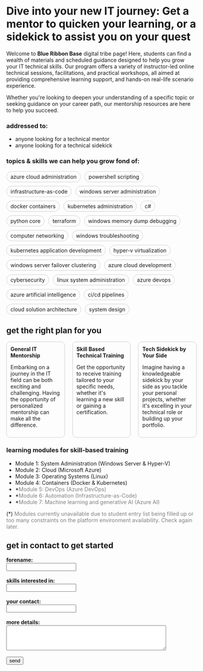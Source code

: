 # Dive into your new IT journey: Get a mentor to quicken your learning, or a sidekick to assist you on your quest

Welcome to **Blue Ribbon Base** digital tribe page! Here, students can find a wealth of materials and scheduled guidance designed to help you grow your IT technical skills. Our program offers a variety of instructor-led online technical sessions, facilitations, and practical workshops, all aimed at providing comprehensive learning support, and hands-on real-life scenario experience.

Whether you're looking to deepen your understanding of a specific topic or seeking guidance on your career path, our mentorship resources are here to help you succeed.

### addressed to:
- anyone looking for a technical mentor
- anyone looking for a technical sidekick

### topics & skills we can help you grow fond of:

<div style="display: flex; flex-wrap: wrap; gap: 10px;">
  <span style="border: 1px solid #ccc; border-radius: 15px; padding: 5px 10px; transition: background-color 0.3s;">azure cloud administration</span>
  <span style="border: 1px solid #ccc; border-radius: 15px; padding: 5px 10px; transition: background-color 0.3s;">powershell scripting</span>
  <span style="border: 1px solid #ccc; border-radius: 15px; padding: 5px 10px; transition: background-color 0.3s;">infrastructure-as-code</span>
  <span style="border: 1px solid #ccc; border-radius: 15px; padding: 5px 10px; transition: background-color 0.3s;">windows server administration</span>
  <span style="border: 1px solid #ccc; border-radius: 15px; padding: 5px 10px; transition: background-color 0.3s;">docker containers</span>
  <span style="border: 1px solid #ccc; border-radius: 15px; padding: 5px 10px; transition: background-color 0.3s;">kubernetes administration</span>
  <span style="border: 1px solid #ccc; border-radius: 15px; padding: 5px 10px; transition: background-color 0.3s;">c#</span>
  <span style="border: 1px solid #ccc; border-radius: 15px; padding: 5px 10px; transition: background-color 0.3s;">python core</span>
  <span style="border: 1px solid #ccc; border-radius: 15px; padding: 5px 10px; transition: background-color 0.3s;">terraform</span>  
  <span style="border: 1px solid #ccc; border-radius: 15px; padding: 5px 10px; transition: background-color 0.3s;">windows memory dump debugging</span>  
  <span style="border: 1px solid #ccc; border-radius: 15px; padding: 5px 10px; transition: background-color 0.3s;">computer networking</span>  
  <span style="border: 1px solid #ccc; border-radius: 15px; padding: 5px 10px; transition: background-color 0.3s;">windows troubleshooting</span>
  <span style="border: 1px solid #ccc; border-radius: 15px; padding: 5px 10px; transition: background-color 0.3s;">kubernetes application development</span>  
  <span style="border: 1px solid #ccc; border-radius: 15px; padding: 5px 10px; transition: background-color 0.3s;">hyper-v virtualization</span>  
  <span style="border: 1px solid #ccc; border-radius: 15px; padding: 5px 10px; transition: background-color 0.3s;">windows server failover clustering</span>  
  <span style="border: 1px solid #ccc; border-radius: 15px; padding: 5px 10px; transition: background-color 0.3s;">azure cloud development</span>  
  <span style="border: 1px solid #ccc; border-radius: 15px; padding: 5px 10px; transition: background-color 0.3s;">cybersecurity</span>  
  <span style="border: 1px solid #ccc; border-radius: 15px; padding: 5px 10px; transition: background-color 0.3s;">linux system administration</span>  
  <span style="border: 1px solid #ccc; border-radius: 15px; padding: 5px 10px; transition: background-color 0.3s;">azure devops</span>  
  <span style="border: 1px solid #ccc; border-radius: 15px; padding: 5px 10px; transition: background-color 0.3s;">azure artificial intelligence</span>  
  <span style="border: 1px solid #ccc; border-radius: 15px; padding: 5px 10px; transition: background-color 0.3s;">ci/cd pipelines</span>  
  <span style="border: 1px solid #ccc; border-radius: 15px; padding: 5px 10px; transition: background-color 0.3s;">cloud solution architecture</span>  
  <span style="border: 1px solid #ccc; border-radius: 15px; padding: 5px 10px; transition: background-color 0.3s;">system design</span>  
</div>

<script>
  document.querySelectorAll('span').forEach(function(el) {
    el.addEventListener('mouseover', function() {
      el.style.backgroundColor = '#ccc';
    });
    el.addEventListener('mouseout', function() {
      el.style.backgroundColor = '';
    });
  });
</script>

## get the right plan for you

<div style="display: flex; justify-content: space-between; gap: 20px;">
  <div style="flex: 1; border: 1px solid #ccc; padding: 10px; border-radius: 10px; transition: background-color 0.3s;">

<div style="font-weight: bold; margin-bottom: 10px;">General IT Mentorship</div>

<p>Embarking on a journey in the IT field can be both exciting and challenging. Having the opportunity of personalized mentorship can make all the difference.</p>
</div>
<div style="flex: 1; border: 1px solid #ccc; padding: 10px; border-radius: 10px; transition: background-color 0.3s;">

<div style="font-weight: bold; margin-bottom: 10px;">Skill Based Technical Training</div>

<p>Get the opportunity to receive training tailored to your specific needs, whether it's learning a new skill or gaining a certification.</p>
  </div>
  <div style="flex: 1; border: 1px solid #ccc; padding: 10px; border-radius: 10px; transition: background-color 0.3s;">

<div style="font-weight: bold; margin-bottom: 10px;">Tech Sidekick by Your Side</div>
<p>Imagine having a knowledgeable sidekick by your side as you tackle your personal projects, whether it's excelling in your technical role or building up your portfolio.</p>
  </div>
</div>

<script>
  document.querySelectorAll('div[style*="flex: 1"]').forEach(function(el) {
    el.addEventListener('mouseover', function() {
      el.style.backgroundColor = '#ccc';
    });
    el.addEventListener('mouseout', function() {
      el.style.backgroundColor = '';
    });
  });
</script>

### learning modules for skill-based training

- Module 1: System Administration (Windows Server & Hyper-V)
- Module 2: Cloud (Microsoft Azure)
- Module 3: Operating Systems (Linux)
- Module 4: Containers (Docker & Kubernetes)
- *<span style="color: gray;">Module 5: DevOps (Azure DevOps)</span>
- *<span style="color: gray;">Module 6: Automation (Infrastructure-as-Code)</span>
- *<span style="color: gray;">Module 7: Machine learning and generative AI (Azure AI)</span>

(*) <span style="color: gray;">Modules currently unavailable due to student entry list being filled up or too many constraints on the platform environment availability. Check again later.</span>

## get in contact to get started

<form action="https://formspree.io/f/xjkgoylj" method="POST">
  <label for="forename"><strong>forename:</strong></label><br>
  <input type="text" id="surname" name="surname" required><br><br>
  <label for="skills"><strong>skills interested in:</strong></label><br>
  <input type="text" id="skills" name="skills" required><br><br>
  <label for="contact"><strong> your contact:</strong></label><br>
  <input type="text" id="skills" name="skills" required><br><br>
  <label for="details"><strong>more details:</strong></label><br>
  <textarea id="details" name="details" rows="4" cols="50" required></textarea><br><br>
  
  <input type="submit" value="send">
</form>
